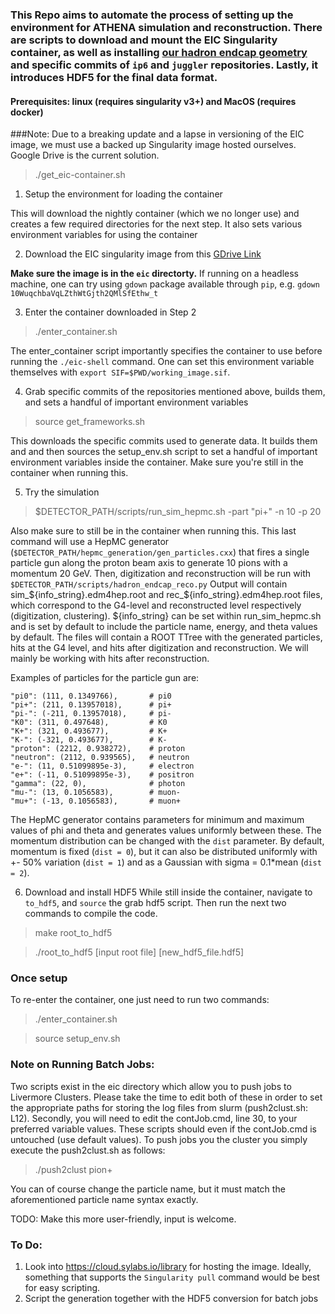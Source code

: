 ### This Repo aims to automate the process of setting up the environment for ATHENA simulation and reconstruction. There are scripts to download and mount the EIC Singularity container, as well as installing [our hadron endcap geometry](https://github.com/eiccodesign/eic_geometry) and __specific__ commits of `ip6` and `juggler` repositories. Lastly, it introduces HDF5 for the final data format.
#### Prerequisites: linux (requires singularity v3+) and MacOS (requires docker) 

###Note: Due to a breaking update and a lapse in versioning of the EIC image, we must use a backed up Singularity image hosted ourselves. Google Drive is the current solution.

> ./get_eic-container.sh
1. Setup the environment for loading the container

This will download the nightly container (which we no longer use) and creates a few required directories for the next step. It also sets various environment variables for using the container 

2. Download the EIC singularity image from this [GDrive Link](https://drive.google.com/file/d/10WuqchbaVqLZthWtGjth2QMlSfEthw_t/view?usp=sharing)

**Make sure the image is in the `eic` directorty.**
If running on a headless machine, one can try using `gdown` package available through `pip`, e.g.  ```gdown 10WuqchbaVqLZthWtGjth2QMlSfEthw_t```

3. Enter the container downloaded in Step 2  
> ./enter_container.sh

The enter_container script importantly specifies the container to use before running the `./eic-shell` command.
One can set this environment variable themselves with `export SIF=$PWD/working_image.sif`.

4. Grab specific commits of the repositories mentioned above, builds them, and sets a handful of important environment variables
> source get_frameworks.sh

This downloads the specific commits used to generate data. It builds them and and then sources the setup_env.sh script to set a handful of important environment variables inside the container.
Make sure you're still in the container when running this.

5. Try the simulation
> $DETECTOR_PATH/scripts/run_sim_hepmc.sh -part "pi+" -n 10 -p 20

Also make sure to still be in the container when running this.
This last command will use a HepMC generator (`$DETECTOR_PATH/hepmc_generation/gen_particles.cxx`) that fires a single particle gun along the proton beam axis to generate 10 pions with a momentum 20 GeV.
Then, digitization and reconstruction will be run with `$DETECTOR_PATH/scripts/hadron_endcap_reco.py`
Output will contain sim_${info_string}.edm4hep.root and rec_${info_string}.edm4hep.root files, which correspond to the G4-level and reconstructed level respectively (digitization, clustering). ${info_string} can be set within run_sim_hepmc.sh and is set by default to include the particle name, energy, and theta values by default. 
The files will contain a ROOT TTree with the generated particles, hits at the G4 level, and hits after digitization and reconstruction.
We will mainly be working with hits after reconstruction.

Examples of particles for the particle gun are:

    "pi0": (111, 0.1349766),       # pi0                                                                  
    "pi+": (211, 0.13957018),      # pi+                                                                  
    "pi-": (-211, 0.13957018),     # pi-                                                                  
    "K0": (311, 0.497648),         # K0                                                                   
    "K+": (321, 0.493677),         # K+                                                                   
    "K-": (-321, 0.493677),        # K-                                                                   
    "proton": (2212, 0.938272),    # proton                                                               
    "neutron": (2112, 0.939565),   # neutron                                                              
    "e-": (11, 0.51099895e-3),     # electron                                                             
    "e+": (-11, 0.51099895e-3),    # positron                                                             
    "gamma": (22, 0),              # photon                                                               
    "mu-": (13, 0.1056583),        # muon-                                                               
    "mu+": (-13, 0.1056583),       # muon+  

The HepMC generator contains parameters for minimum and maximum values of phi and theta and generates values uniformly between these. The momentum distribution can be changed with the `dist` parameter. By default, momentum is fixed (`dist = 0`), but it can also be distributed uniformly with +- 50% variation (`dist = 1`) and as a Gaussian with sigma = 0.1*mean (`dist = 2`). 

6. Download and install HDF5
While still inside the container, navigate to `to_hdf5`, and `source` the grab hdf5 script. Then run the next two commands to compile the code.
> make root_to_hdf5

> ./root_to_hdf5 [input root file] [new_hdf5_file.hdf5]

### Once setup
To re-enter the container, one just need to run two commands:
> ./enter_container.sh

> source setup_env.sh

### Note on Running Batch Jobs:
Two scripts exist in the eic directory which allow you to push jobs to Livermore Clusters. Please take the time to edit both of these in order to set the appropriate paths for storing the log files from slurm (push2clust.sh: L12). Secondly, you will need to edit the contJob.cmd, line 30, to your preferred variable values. These scripts should even if the contJob.cmd is untouched (use default values).
To push jobs you the cluster you simply execute the push2clust.sh as follows:
> ./push2clust pion+

You can of course change the particle name, but it must match the aforementioned particle name syntax exactly.

TODO: Make this more user-friendly, input is welcome.

### To Do:
1. Look into https://cloud.sylabs.io/library for hosting the image. Ideally, something that supports the `Singularity pull` command would be best for easy scripting.
2. Script the generation together with the HDF5 conversion for batch jobs
